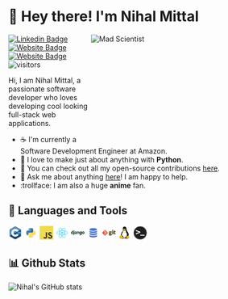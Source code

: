 # :wave: Hey there! I'm Nihal Mittal

<img align="right" alt="Mad Scientist" height="200" width="340" src="https://ambivalen.files.wordpress.com/2011/09/sg3.png" />

[![Linkedin Badge](https://img.shields.io/badge/LinkedIn-0077B5?flat-square&logo=linkedin&logoColor=white)](https://www.linkedin.com/in/nihal-mittal-8a6230183/)
[![Website Badge](https://img.shields.io/badge/Website-3b5998?style=flat-square&logo=google-chrome&logoColor=white)](https://www.nihalmittal.me/)
[![Website Badge](https://img.shields.io/badge/Blog-381696?style=flat-square&logo=blogger&logoColor=white)](https://codingabs.com/)
![visitors](https://visitor-badge.glitch.me/badge?page_id=codescientist703.codescientist703&style=flat-square&color=0088cc)

Hi, I am Nihal Mittal, a passionate software developer who loves developing cool looking full-stack web applications.

- :coffee: I'm currently a Software Development Engineer at Amazon.
- :snake: I love to make just about anything with **Python**.
- :open_file_folder: You can check out all my open-source contributions [here](https://codescientist703.github.io/kanban-chart/).
- :speech_balloon: Ask me about anything [here](https://www.linkedin.com/in/nihal-mittal-8a6230183/)! I am happy to help.
- :trollface: I am also a huge **anime** fan.

## :rocket: Languages and Tools

<code><img height="27" src="https://raw.githubusercontent.com/github/explore/80688e429a7d4ef2fca1e82350fe8e3517d3494d/topics/cpp/cpp.png" alt="cpp"></code>
<code><img height="27" src="https://raw.githubusercontent.com/github/explore/80688e429a7d4ef2fca1e82350fe8e3517d3494d/topics/python/python.png" alt="python"></code>
<code><img height="27" src="https://raw.githubusercontent.com/github/explore/80688e429a7d4ef2fca1e82350fe8e3517d3494d/topics/javascript/javascript.png" alt="javascript"></code>
<code><img height="27" src="https://raw.githubusercontent.com/github/explore/80688e429a7d4ef2fca1e82350fe8e3517d3494d/topics/react/react.png"></code>
<code><img height="27" src="https://raw.githubusercontent.com/github/explore/80688e429a7d4ef2fca1e82350fe8e3517d3494d/topics/django/django.png"></code>
<code><img height="27" src="https://raw.githubusercontent.com/github/explore/80688e429a7d4ef2fca1e82350fe8e3517d3494d/topics/sql/sql.png"></code>
<code><img height="27" src="https://raw.githubusercontent.com/github/explore/80688e429a7d4ef2fca1e82350fe8e3517d3494d/topics/git/git.png"></code>
<code><img height="27" src="https://raw.githubusercontent.com/github/explore/80688e429a7d4ef2fca1e82350fe8e3517d3494d/topics/linux/linux.png"></code>
<code><img height="27" src="https://raw.githubusercontent.com/github/explore/d92924b1d925bb134e308bd29c9de6c302ed3beb/topics/terminal/terminal.png"></code>

## :bar_chart: Github Stats

![Nihal's GitHub stats](https://github-readme-stats.vercel.app/api?username=codescientist703&count_private=true&theme=react)
